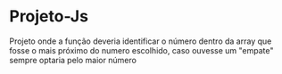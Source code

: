 # Projeto-Js
 Projeto onde a função deveria identificar o número dentro da array que fosse o mais próximo do numero escolhido, caso ouvesse um "empate" sempre optaria pelo maior número
